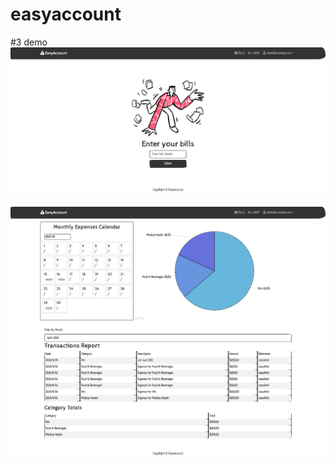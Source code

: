 # easyaccount
#3 demo 
![image](https://github.com/RaeyoungX/easyaccount/blob/main/IMG/%E8%AE%B0%E8%B4%A6%E6%88%AA%E5%9B%BE2.png)

![image](https://github.com/RaeyoungX/easyaccount/blob/main/IMG/%E8%AE%B0%E8%B4%A6%E6%88%AA%E5%9B%BE1.png)
